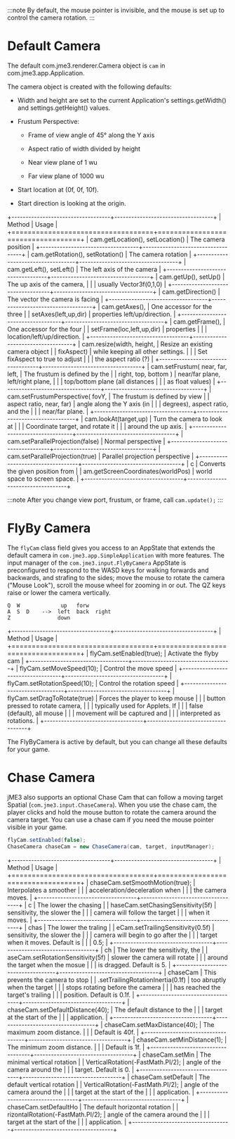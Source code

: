 :::note
By default, the mouse pointer is invisible, and the mouse is set up to
control the camera rotation.
:::

Default Camera
==============

The default com.jme3.renderer.Camera object is `cam` in
com.jme3.app.Application.

The camera object is created with the following defaults:

-   Width and height are set to the current Application's
    settings.getWidth() and settings.getHeight() values.

-   Frustum Perspective:

    -   Frame of view angle of 45° along the Y axis

    -   Aspect ratio of width divided by height

    -   Near view plane of 1 wu

    -   Far view plane of 1000 wu

-   Start location at (0f, 0f, 10f).

-   Start direction is looking at the origin.

+-----------------------------------+-----------------------------------+
| Method                            | Usage                             |
+===================================+===================================+
| cam.getLocation(), setLocation()  | The camera position               |
+-----------------------------------+-----------------------------------+
| cam.getRotation(), setRotation()  | The camera rotation               |
+-----------------------------------+-----------------------------------+
| cam.getLeft(), setLeft()          | The left axis of the camera       |
+-----------------------------------+-----------------------------------+
| cam.getUp(), setUp()              | The up axis of the camera,        |
|                                   | usually Vector3f(0,1,0)           |
+-----------------------------------+-----------------------------------+
| cam.getDirection()                | The vector the camera is facing   |
+-----------------------------------+-----------------------------------+
| cam.getAxes(),                    | One accessor for the three        |
| setAxes(left,up,dir)              | properties left/up/direction.     |
+-----------------------------------+-----------------------------------+
| cam.getFrame(),                   | One accessor for the four         |
| setFrame(loc,left,up,dir)         | properties                        |
|                                   | location/left/up/direction.       |
+-----------------------------------+-----------------------------------+
| cam.resize(width, height,         | Resize an existing camera object  |
| fixAspect)                        | while keeping all other settings. |
|                                   | Set fixAspect to true to adjust   |
|                                   | the aspect ratio (?)              |
+-----------------------------------+-----------------------------------+
| cam.setFrustum( near, far, left,  | The frustum is defined by the     |
| right, top, bottom )              | near/far plane, left/right plane, |
|                                   | top/bottom plane (all distances   |
|                                   | as float values)                  |
+-----------------------------------+-----------------------------------+
| cam.setFrustumPerspective( fovY,  | The frustum is defined by view    |
| aspect ratio, near, far)          | angle along the Y axis (in        |
|                                   | degrees), aspect ratio, and the   |
|                                   | near/far plane.                   |
+-----------------------------------+-----------------------------------+
| cam.lookAt(target,up)             | Turn the camera to look at        |
|                                   | Coordinate target, and rotate it  |
|                                   | around the up axis.               |
+-----------------------------------+-----------------------------------+
| cam.setParallelProjection(false)  | Normal perspective                |
+-----------------------------------+-----------------------------------+
| cam.setParallelProjection(true)   | Parallel projection perspective   |
+-----------------------------------+-----------------------------------+
| c                                 | Converts the given position from  |
| am.getScreenCoordinates(worldPos) | world space to screen space.      |
+-----------------------------------+-----------------------------------+

:::note
After you change view port, frustum, or frame, call `cam.update();`
:::

FlyBy Camera
============

The `flyCam` class field gives you access to an AppState that extends
the default camera in `com.jme3.app.SimpleApplication` with more
features. The input manager of the `com.jme3.input.FlyByCamera` AppState
is preconfigured to respond to the WASD keys for walking forwards and
backwards, and strafing to the sides; move the mouse to rotate the
camera ("Mouse Look"), scroll the mouse wheel for zooming in or out. The
QZ keys raise or lower the camera vertically.

    Q  W             up   forw
    A  S  D    -->  left  back  right
    Z               down

+-----------------------------------+-----------------------------------+
| Method                            | Usage                             |
+===================================+===================================+
| flyCam.setEnabled(true);          | Activate the flyby cam            |
+-----------------------------------+-----------------------------------+
| flyCam.setMoveSpeed(10);          | Control the move speed            |
+-----------------------------------+-----------------------------------+
| flyCam.setRotationSpeed(10);      | Control the rotation speed        |
+-----------------------------------+-----------------------------------+
| flyCam.setDragToRotate(true)      | Forces the player to keep mouse   |
|                                   | button pressed to rotate camera,  |
|                                   | typically used for Applets. If    |
|                                   | false (default), all mouse        |
|                                   | movement will be captured and     |
|                                   | interpreted as rotations.         |
+-----------------------------------+-----------------------------------+

The FlyByCamera is active by default, but you can change all these
defaults for your game.

Chase Camera
============

jME3 also supports an optional Chase Cam that can follow a moving target
Spatial (`com.jme3.input.ChaseCamera`). When you use the chase cam, the
player clicks and hold the mouse button to rotate the camera around the
camera target. You can use a chase cam if you need the mouse pointer
visible in your game.

```java
flyCam.setEnabled(false);
ChaseCamera chaseCam = new ChaseCamera(cam, target, inputManager);
```

+-----------------------------------+-----------------------------------+
| Method                            | Usage                             |
+===================================+===================================+
| chaseCam.setSmoothMotion(true);   | Interpolates a smoother           |
|                                   | acceleration/deceleration when    |
|                                   | the camera moves.                 |
+-----------------------------------+-----------------------------------+
| c                                 | The lower the chasing             |
| haseCam.setChasingSensitivity(5f) | sensitivity, the slower the       |
|                                   | camera will follow the target     |
|                                   | when it moves.                    |
+-----------------------------------+-----------------------------------+
| chas                              | The lower the traling             |
| eCam.setTrailingSensitivity(0.5f) | sensitivity, the slower the       |
|                                   | camera will begin to go after the |
|                                   | target when it moves. Default is  |
|                                   | 0.5;                              |
+-----------------------------------+-----------------------------------+
| ch                                | The lower the sensitivity, the    |
| aseCam.setRotationSensitivity(5f) | slower the camera will rotate     |
|                                   | around the target when the mosue  |
|                                   | is dragged. Default is 5.         |
+-----------------------------------+-----------------------------------+
| chaseCam                          | This prevents the camera to stop  |
| .setTrailingRotationInertia(0.1f) | too abruptly when the target      |
|                                   | stops rotating before the camera  |
|                                   | has reached the target's trailing |
|                                   | position. Default is 0.1f.        |
+-----------------------------------+-----------------------------------+
| chaseCam.setDefaultDistance(40);  | The default distance to the       |
|                                   | target at the start of the        |
|                                   | application.                      |
+-----------------------------------+-----------------------------------+
| chaseCam.setMaxDistance(40);      | The maximum zoom distance.        |
|                                   | Default is 40f.                   |
+-----------------------------------+-----------------------------------+
| chaseCam.setMinDistance(1);       | The minimum zoom distance.        |
|                                   | Default is 1f.                    |
+-----------------------------------+-----------------------------------+
| chaseCam.setMin                   | The minimal vertical rotation     |
| VerticalRotation(-FastMath.PI/2); | angle of the camera around the    |
|                                   | target. Default is 0.             |
+-----------------------------------+-----------------------------------+
| chaseCam.setDefault               | The default vertical rotation     |
| VerticalRotation(-FastMath.PI/2); | angle of the camera around the    |
|                                   | target at the start of the        |
|                                   | application.                      |
+-----------------------------------+-----------------------------------+
| chaseCam.setDefaultHo             | The default horizontal rotation   |
| rizontalRotation(-FastMath.PI/2); | angle of the camera around the    |
|                                   | target at the start of the        |
|                                   | application.                      |
+-----------------------------------+-----------------------------------+
